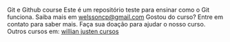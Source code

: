 Git e Github course
Este é um repositório teste para ensinar como o Git funciona.
Saiba mais em welssoncp@gmail.com
Gostou do curso? Entre em contato para saber mais.
Faça sua doação para ajudar o nosso curso.
Outros cursos em: [willian justen cursos](http://willianjusten.teachable.com)
